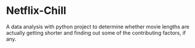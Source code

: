 # Netflix-Chill
A data analysis with python project to determine whether movie lengths are actually getting shorter and finding out some of the contributing factors, if any.
